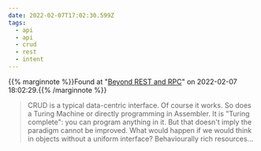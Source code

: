 ```yaml
---
date: 2022-02-07T17:02:30.599Z
tags:
  - api
  - api
  - crud
  - rest
  - intent
---
```

{{% marginnote %}}Found at "[Beyond REST and RPC](https://www.hermanpeeren.nl/varia/beyond-rest-and-rpc)" on 2022-02-07 18:02:29.{{% /marginnote %}}

> CRUD is a typical data-centric interface. Of course it works. So does a Turing Machine or directly programming in Assembler. It is "Turing complete": you can program anything in it. But that doesn't imply the paradigm cannot be improved. What would happen if we would think in objects without a uniform interface? Behaviourally rich resources...

